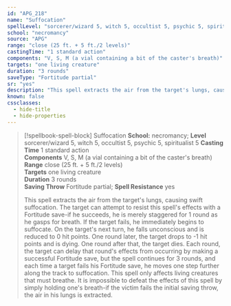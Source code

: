 ```yaml
---
id: "APG_218"
name: "Suffocation"
spellLevel: "sorcerer/wizard 5, witch 5, occultist 5, psychic 5, spiritualist 5"
school: "necromancy"
source: "APG"
range: "close (25 ft. + 5 ft./2 levels)"
castingTime: "1 standard action"
components: "V, S, M (a vial containing a bit of the caster's breath)"
targets: "one living creature"
duration: "3 rounds"
saveType: "Fortitude partial"
sr: "yes"
description: "This spell extracts the air from the target's lungs, causing swift suffocation. The target can attempt to resist this spell's effects with a Fortitude save-if he succeeds, he is merely staggered for 1 round as he gasps for breath. If the target fails, he immediately begins to suffocate. On the target's next turn, he falls unconscious and is reduced to 0 hit points. One round later, the target drops to -1 hit points and is dying. One round after that, the target dies. Each round, the target can delay that round's effects from occurring by making a successful Fortitude save, but the spell continues for 3 rounds, and each time a target fails his Fortitude save, he moves one step further along the track to suffocation. This spell only affects living creatures that must breathe. It is impossible to defeat the effects of this spell by simply holding one's breath-if the victim fails the initial saving throw, the air in his lungs is extracted."
known: false
cssclasses:
  - hide-title
  - hide-properties
---
```


> [!spellbook-spell-block] Suffocation
> **School:** necromancy; **Level** sorcerer/wizard 5, witch 5, occultist 5, psychic 5, spiritualist 5
> **Casting Time** 1 standard action  
> **Components** V, S, M (a vial containing a bit of the caster's breath)  
> **Range** close (25 ft. + 5 ft./2 levels)  
> **Targets** one living creature  
> **Duration** 3 rounds  
> **Saving Throw** Fortitude partial; **Spell Resistance** yes
> 
> This spell extracts the air from the target's lungs, causing swift suffocation. The target can attempt to resist this spell's effects with a Fortitude save-if he succeeds, he is merely staggered for 1 round as he gasps for breath. If the target fails, he immediately begins to suffocate. On the target's next turn, he falls unconscious and is reduced to 0 hit points. One round later, the target drops to -1 hit points and is dying. One round after that, the target dies. Each round, the target can delay that round's effects from occurring by making a successful Fortitude save, but the spell continues for 3 rounds, and each time a target fails his Fortitude save, he moves one step further along the track to suffocation. This spell only affects living creatures that must breathe. It is impossible to defeat the effects of this spell by simply holding one's breath-if the victim fails the initial saving throw, the air in his lungs is extracted.